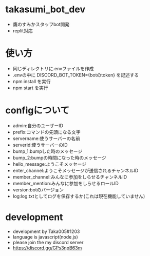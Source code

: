 # takasumi_bot_dev
- 鷹のすみかスタッフbot開発
- replit対応
# 使い方
- 同じディレクトリに.envファイルを作成
- .envの中に DISCORD_BOT_TOKEN={botのtoken} を記述する
- npm install を実行
- npm start を実行
# configについて
- admin:自分のユーザーID
- prefix:コマンドの先頭になる文字
- servername:使うサーバーの名前
- serverid:使うサーバーのID
- bump_1:bumpした時のメッセージ
- bump_2:bumpの時間になった時のメッセージ
- hello_message:ようこそメッセージ
- enter_channel:ようこそメッセージが送信されるチャンネルID
- member_channel:みんなに参加をしらせるチャンネルID
- member_mention:みんなに参加をしらせるロールID
- version:botのバージョン
- log:log.txtとしてログを保存するか(これは現在機能していません)
# development
- development by Taka005#1203
- language is javascript(node.js)
- please join the my discord server
- https://discord.gg/GPs3npB63m